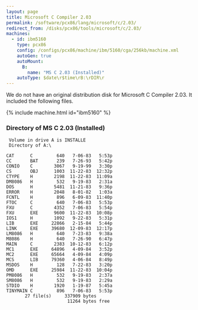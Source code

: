 ```yaml
---
layout: page
title: Microsoft C Compiler 2.03
permalink: /software/pcx86/lang/microsoft/c/2.03/
redirect_from: /disks/pcx86/tools/microsoft/c/2.03/
machines:
  - id: ibm5160
    type: pcx86
    config: /configs/pcx86/machine/ibm/5160/cga/256kb/machine.xml
    autoGen: true
    autoMount:
      B:
        name: "MS C 2.03 (Installed)"
    autoType: $date\r$time\rB:\rDIR\r
---
```


We do not have an original distribution disk for Microsoft C Compiler 2.03.  It included the following files.

{% include machine.html id="ibm5160" %}

### Directory of MS C 2.03 (Installed)

     Volume in drive A is INSTALLE
     Directory of A:\

    CAT      C         640   7-06-83   5:53p
    CC       BAT       239   7-26-93   5:42p
    CONIO    C        3067   9-19-99   3:30p
    CS       OBJ      1003  11-22-83  12:32p
    CTYPE    H        2198  11-22-83  11:09a
    DM8086   H         532   9-19-83   2:31a
    DOS      H        5481  11-21-83   9:36p
    ERROR    H        2048   8-01-82   1:03a
    FCNTL    H         896   6-09-83  11:40p
    FTOC     C         640   7-06-83   5:53p
    FXU      C        4352   7-06-83   5:54p
    FXU      EXE      9600  11-22-83  10:08p
    IOS1     H        1092   9-22-83   5:31p
    LIB      EXE     22866   2-15-84   5:44p
    LINK     EXE     39680  12-09-83  12:17p
    LM8086   H         640   7-23-83   9:38a
    M8086    H         640   7-26-90   6:47p
    MAIN     C        2383  10-12-83   6:12p
    MC1      EXE     64896   4-09-84   3:52p
    MC2      EXE     65664   4-09-84   4:09p
    MCS      LIB     79360   4-06-84   8:49p
    MSDOS    H         128   7-22-83   3:20p
    OMD      EXE     25984  11-22-83  10:04p
    PM8086   H         532   9-19-83   2:37a
    SM8086   H         532   9-19-83   2:29a
    STDIO    H        1920   1-19-87   5:45a
    TINYMAIN C         896   7-06-83   5:53p
           27 file(s)     337909 bytes
                           11264 bytes free
